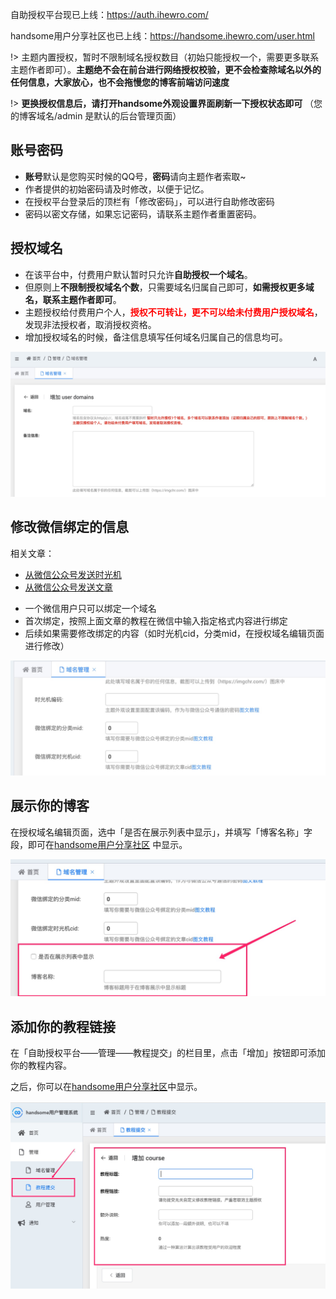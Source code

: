 自助授权平台现已上线：https://auth.ihewro.com/

handsome用户分享社区也已上线：https://handsome.ihewro.com/user.html


!> 主题内置授权，暂时不限制域名授权数目（初始只能授权一个，需要更多联系主题作者即可）。**主题绝不会在前台进行网络授权校验，更不会检查除域名以外的任何信息，大家放心，也不会拖慢您的博客前端访问速度**

!>  **更换授权信息后，请打开handsome外观设置界面刷新一下授权状态即可** （您的博客域名/admin 是默认的后台管理页面）

## 账号密码

* **账号**默认是您购买时候的QQ号，**密码**请向主题作者索取~
* 作者提供的初始密码请及时修改，以便于记忆。
* 在授权平台登录后的顶栏有「修改密码」，可以进行自助修改密码
* 密码以密文存储，如果忘记密码，请联系主题作者重置密码。


## 授权域名

* 在该平台中，付费用户默认暂时只允许**自助授权一个域名**。
* 但原则上**不限制授权域名个数**，只需要域名归属自己即可，**如需授权更多域名，联系主题作者即可**。
* 主题授权给付费用户个人，<b style="color:red">授权不可转让，更不可以给未付费用户授权域名</b>，发现非法授权者，取消授权资格。
* 增加授权域名的时候，备注信息填写任何域名归属自己的信息均可。

![](media/15686856231546.jpg ':size=500')


## 修改微信绑定的信息

相关文章：
  - [从微信公众号发送时光机](/wechat)
  - [从微信公众号发送文章](/wechat_post)

* 一个微信用户只可以绑定一个域名
* 首次绑定，按照上面文章的教程在微信中输入指定格式内容进行绑定
* 后续如果需要修改绑定的内容（如时光机cid，分类mid，在授权域名编辑页面进行修改）

![](media/15686857825704.jpg)


## 展示你的博客

在授权域名编辑页面，选中「是否在展示列表中显示」，并填写「博客名称」字段，即可在[handsome用户分享社区](https://handsome.ihewro.com/user.html) 中显示。

![](media/15686859240751.jpg ':size=500')



## 添加你的教程链接


在「自助授权平台——管理——教程提交」的栏目里，点击「增加」按钮即可添加你的教程内容。

之后，你可以在[handsome用户分享社区](https://handsome.ihewro.com/user.html)中显示。

![](media/15686859940850.jpg)

